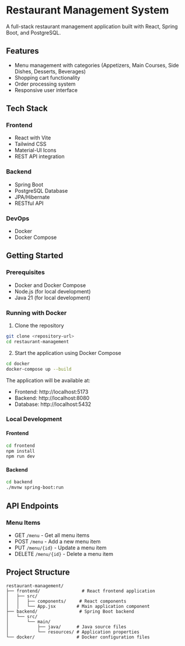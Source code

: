 # Restaurant Management System

A full-stack restaurant management application built with React, Spring Boot, and PostgreSQL.

## Features

-   Menu management with categories (Appetizers, Main Courses, Side Dishes, Desserts, Beverages)
-   Shopping cart functionality
-   Order processing system
-   Responsive user interface

## Tech Stack

### Frontend

-   React with Vite
-   Tailwind CSS
-   Material-UI Icons
-   REST API integration

### Backend

-   Spring Boot
-   PostgreSQL Database
-   JPA/Hibernate
-   RESTful API

### DevOps

-   Docker
-   Docker Compose

## Getting Started

### Prerequisites

-   Docker and Docker Compose
-   Node.js (for local development)
-   Java 21 (for local development)

### Running with Docker

1. Clone the repository

```bash
git clone <repository-url>
cd restaurant-management
```

2. Start the application using Docker Compose

```bash
cd docker
docker-compose up --build
```

The application will be available at:

-   Frontend: http://localhost:5173
-   Backend: http://localhost:8080
-   Database: http://localhost:5432

### Local Development

#### Frontend

```bash
cd frontend
npm install
npm run dev
```

#### Backend

```bash
cd backend
./mvnw spring-boot:run
```

## API Endpoints

### Menu Items

-   GET `/menu` - Get all menu items
-   POST `/menu` - Add a new menu item
-   PUT `/menu/{id}` - Update a menu item
-   DELETE `/menu/{id}` - Delete a menu item

## Project Structure

```
restaurant-management/
├── frontend/                # React frontend application
│   ├── src/
│   │   ├── components/     # React components
│   │   └── App.jsx        # Main application component
├── backend/                # Spring Boot backend
│   └── src/
│       └── main/
│           ├── java/      # Java source files
│           └── resources/ # Application properties
└── docker/                # Docker configuration files
```

